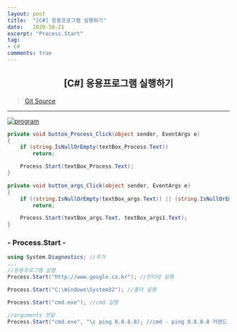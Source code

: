 ```yaml
---
layout: post
title:  "[C#] 응용프로그램 실행하기"
date:   2020-10-21
excerpt: "Process.Start"
tag: 
- C# 
comments: true
---
```


## <center>[C#] 응용프로그램 실행하기</center> 

>[Git Source](https://github.com/chanos-dev/blogcode/tree/master/20-1021)

--- 

<a href="{{ site.url }}/images/posts/2020-10-21/program.png"><img src="{{ site.url }}/images/posts/2020-10-21/program.png" alt="program"></a> 

```c#
private void button_Process_Click(object sender, EventArgs e)
{
    if (string.IsNullOrEmpty(textBox_Process.Text))
        return;

    Process.Start(textBox_Process.Text);
}

private void button_args_Click(object sender, EventArgs e)
{
    if ((string.IsNullOrEmpty(textBox_args.Text)) || (string.IsNullOrEmpty(textBox_args1.Text)))
        return;

    Process.Start(textBox_args.Text, textBox_args1.Text);                        
}
```

### - Process.Start -


```c#
using System.Diagnostics; //추가
...
//응용프로그램 실행
Process.Start("http://www.google.co.kr"); //인터넷 실행

Process.Start("C:\Windows\System32"); //폴더 실행

Process.Start("cmd.exe"); //cmd 실행

//arguments 전달
Process.Start("cmd.exe", "\c ping 8.8.8.8); //cmd - ping 8.8.8.8 커맨드 실행
```
